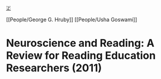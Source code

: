 [🇿](zotero://select/library/items/2PCQIAVV)

[[People/George G. Hruby]] [[People/Usha Goswami]] 
# Neuroscience and Reading: A Review for Reading Education Researchers (2011)

